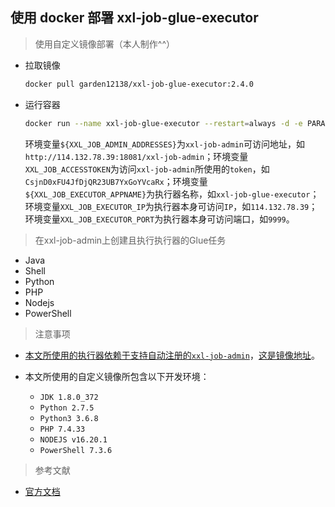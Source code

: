 ## 使用 docker 部署 xxl-job-glue-executor

> 使用自定义镜像部署（本人制作^^）

* 拉取镜像

  ```bash
  docker pull garden12138/xxl-job-glue-executor:2.4.0
  ```

* 运行容器

  ```bash
  docker run --name xxl-job-glue-executor --restart=always -d -e PARAMS="xxl.job.admin.addresses=${XXL_JOB_ADMIN_ADDRESSES} xxl.job.accessToken=${XXL_JOB_ACCESSTOKEN} xxl.job.executor.appname=${XXL_JOB_EXECUTOR_APPNAME} xl.job.executor.ip=${XXL_JOB_EXECUTOR_IP} xxl.job.executor.port=${XXL_JOB_EXECUTOR_PORT}" garden12138/xxl-job-glue-executor:2.4.0
  ```

  环境变量```${XXL_JOB_ADMIN_ADDRESSES}```为```xxl-job-admin```可访问地址，如```http://114.132.78.39:18081/xxl-job-admin```；环境变量```XXL_JOB_ACCESSTOKEN```为访问```xxl-job-admin```所使用的```token```，如```CsjnD0xFU4JfDjQR23UB7YxGoYVcaRx```；环境变量```${XXL_JOB_EXECUTOR_APPNAME}```为执行器名称，如```xxl-job-glue-executor```；环境变量```XXL_JOB_EXECUTOR_IP```为执行器本身可访问```IP```，如```114.132.78.39```；环境变量```XXL_JOB_EXECUTOR_PORT```为执行器本身可访问端口，如```9999```。

> 在xxl-job-admin上创建且执行执行器的Glue任务

* Java
* Shell
* Python
* PHP
* Nodejs
* PowerShell

> 注意事项

* [本文所使用的执行器依赖于支持自动注册的```xxl-job-admin```](https://gitee.com/FSDGarden/learn-note/blob/master/xxl-job/Use%20docker%20deploy%20xxl-job-admin.md)，[这是镜像地址](https://hub.docker.com/repository/docker/garden12138/xxl-job-admin/general)。

* 本文所使用的自定义镜像所包含以下开发环境：
  
  * ```JDK 1.8.0_372```
  * ```Python 2.7.5```
  * ```Python3 3.6.8```
  * ```PHP 7.4.33```
  * ```NODEJS v16.20.1```
  * ```PowerShell 7.3.6```  

> 参考文献

* [官方文档](https://www.xuxueli.com/xxl-job/)